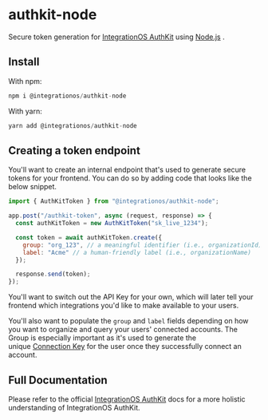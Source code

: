 # authkit-node

Secure token generation for [IntegrationOS AuthKit](https://docs.integrationos.com/docs/authkit) using [Node.js](https://nodejs.org/en) .

## Install

With npm:

```jsx
npm i @integrationos/authkit-node
```

With yarn:

```jsx
yarn add @integrationos/authkit-node
```

## Creating a token endpoint

You'll want to create an internal endpoint that's used to generate secure tokens for your frontend. You can do so by adding code that looks like the below snippet.

```jsx
import { AuthKitToken } from "@integrationos/authkit-node";

app.post("/authkit-token", async (request, response) => {
  const authKitToken = new AuthKitToken("sk_live_1234");

  const token = await authKitToken.create({
    group: "org_123", // a meaningful identifier (i.e., organizationId)
    label: "Acme" // a human-friendly label (i.e., organizationName)
  });

  response.send(token);
});
```

You'll want to switch out the API Key for your own, which will later tell your frontend which integrations you'd like to make available to your users.

You'll also want to populate the `group` and `label` fields depending on how you want to organize and query your users' connected accounts. The Group is especially important as it's used to generate the unique [Connection Key](https://docs.integrationos.com/docs/setup) for the user once they successfully connect an account.

## Full Documentation

Please refer to the official [IntegrationOS AuthKit](https://docs.integrationos.com/docs/authkit) docs for a more holistic understanding of IntegrationOS AuthKit.
